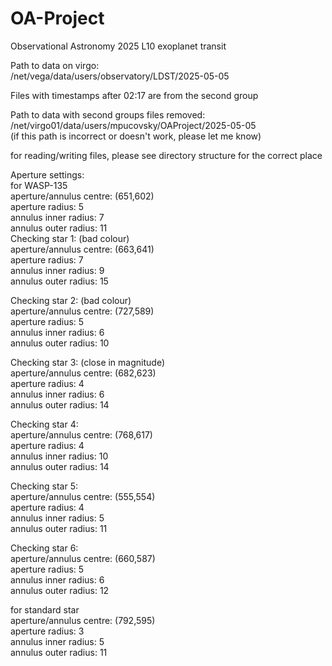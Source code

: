 # OA-Project
Observational Astronomy 2025 L10 exoplanet transit


Path to data on virgo:  
/net/vega/data/users/observatory/LDST/2025-05-05

Files with timestamps after 02:17 are from the second group

Path to data with second groups files removed:  
/net/virgo01/data/users/mpucovsky/OAProject/2025-05-05  
(if this path is incorrect or doesn't work, please let me know)

for reading/writing files, please see directory structure for the correct place


Aperture settings:  
for WASP-135  
aperture/annulus centre: (651,602)  
aperture radius: 5  
annulus inner radius: 7  
annulus outer radius: 11  
Checking star 1: (bad colour)  
aperture/annulus centre: (663,641)  
aperture radius: 7  
annulus inner radius: 9  
annulus outer radius: 15  

Checking star 2: (bad colour)  
aperture/annulus centre: (727,589)  
aperture radius: 5  
annulus inner radius: 6  
annulus outer radius: 10  

Checking star 3: (close in magnitude)  
aperture/annulus centre: (682,623)  
aperture radius: 4  
annulus inner radius: 6  
annulus outer radius: 14  

Checking star 4:  
aperture/annulus centre: (768,617)  
aperture radius: 4  
annulus inner radius: 10  
annulus outer radius: 14  

Checking star 5:  
aperture/annulus centre: (555,554)  
aperture radius: 4  
annulus inner radius: 5  
annulus outer radius: 11  

Checking star 6:  
aperture/annulus centre: (660,587)  
aperture radius: 5  
annulus inner radius: 6  
annulus outer radius: 12  

for standard star  
aperture/annulus centre: (792,595)  
aperture radius: 3  
annulus inner radius: 5  
annulus outer radius: 11  
